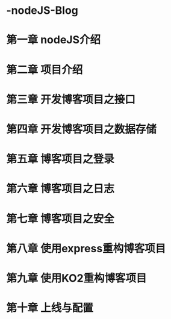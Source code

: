 # -nodeJS-Blog
# 第一章 nodeJS介绍
# 第二章 项目介绍
# 第三章 开发博客项目之接口
# 第四章 开发博客项目之数据存储
# 第五章 博客项目之登录
# 第六章 博客项目之日志
# 第七章 博客项目之安全
# 第八章 使用express重构博客项目
# 第九章 使用KO2重构博客项目
# 第十章 上线与配置
